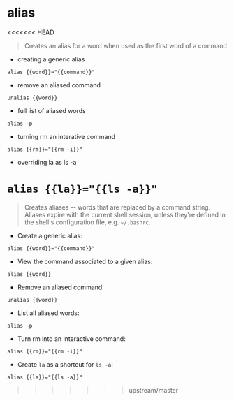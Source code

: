 # alias

<<<<<<< HEAD
> Creates an alias for a word when used 
> as the first word of a command

- creating a generic alias

`alias {{word}}="{{command}}"`

- remove an aliased command

`unalias {{word}}`

- full list of aliased words

`alias -p`

- turning rm an interative command

`alias {{rm}}="{{rm -i}}"`

- overriding la as ls -a

`alias {{la}}="{{ls -a}}"`
=======
> Creates aliases -- words that are replaced by a command string.
> Aliases expire with the current shell session, unless they're defined in the shell's configuration file, e.g. `~/.bashrc`.

- Create a generic alias:

`alias {{word}}="{{command}}"`

- View the command associated to a given alias:

`alias {{word}}`

- Remove an aliased command:

`unalias {{word}}`

- List all aliased words:

`alias -p`

- Turn rm into an interactive command:

`alias {{rm}}="{{rm -i}}"`

- Create `la` as a shortcut for `ls -a`:

`alias {{la}}="{{ls -a}}"`
>>>>>>> upstream/master
